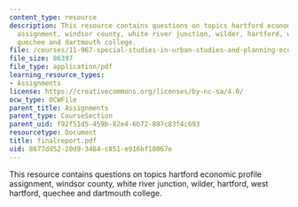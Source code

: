 ```yaml
---
content_type: resource
description: This resource contains questions on topics hartford economic profile
  assignment, windsor county, white river junction, wilder, hartford, west hartford,
  quechee and dartmouth college.
file: /courses/11-967-special-studies-in-urban-studies-and-planning-economic-development-planning-skills-january-iap-2007/8677dd5220d93484c851e916bf18067e_finalreport.pdf
file_size: 86397
file_type: application/pdf
learning_resource_types:
- Assignments
license: https://creativecommons.org/licenses/by-nc-sa/4.0/
ocw_type: OCWFile
parent_title: Assignments
parent_type: CourseSection
parent_uid: f92f51d5-459b-82e4-6b72-897c83f4c693
resourcetype: Document
title: finalreport.pdf
uid: 8677dd52-20d9-3484-c851-e916bf18067e
---
```

This resource contains questions on topics hartford economic profile assignment, windsor county, white river junction, wilder, hartford, west hartford, quechee and dartmouth college.